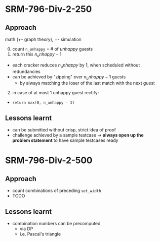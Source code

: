 # SRM-796-Div-2-250
## Approach
math (+- graph theory), +- simulation

0. count `n_unhappy` = # of *unhappy* guests
1. return this $n_unhappy - 1$
  - each cracker reduces $n_unhappy$ by 1, when scheduled without redundancies
  - can be achieved by "zipping" over $n_unhappy - 1$ guests
    - by always matching the loser of the last match with the next guest
2. in case of at most 1 unhappy guest rectify:
  - `return max(0, n_unhappy - 1)`

## Lessons learnt
- can be submitted without crisp, strict idea of proof
- challenge achieved by a sample testcase
  -> **always open up the problem statement** to have sample testcases ready


# SRM-796-Div-2-500
## Approach
- count combinations of preceding `set_width`
- TODO

## Lessons learnt
- combination numbers can be precomputed
  - via DP
  - i.e. Pascal's triangle
